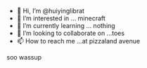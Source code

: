 - 👋 Hi, I’m @huiyinglibrat
- 👀 I’m interested in ... minecraft
- 🌱 I’m currently learning ... nothing
- 💞️ I’m looking to collaborate on ...toes
- 📫 How to reach me ...at pizzaland avenue

<!---
huiyinglibrat/huiyinglibrat is a ✨ special ✨ repository because its `README.md` (this file) appears on your GitHub profile.
You can click the Preview link to take a look at your changes.
---> soo wassup
